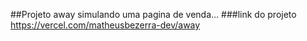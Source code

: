 ##Projeto away simulando uma pagina de venda...
###link do projeto https://vercel.com/matheusbezerra-dev/away
